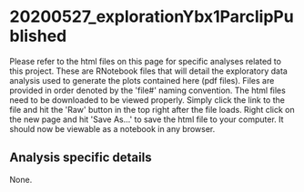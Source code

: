 # 20200527_explorationYbx1ParclipPublished

Please refer to the html files on this page for specific analyses related to this project. These are RNotebook files that will detail the exploratory data analysis used to generate the plots contained here (pdf files). Files are provided in order denoted by the 'file#' naming convention. The html files need to be downloaded to be viewed properly. Simply click the link to the file and hit the 'Raw' button in the top right after the file loads. Right click on the new page and hit 'Save As...' to save the html file to your computer. It should now be viewable as a notebook in any browser.

## Analysis specific details

None.
